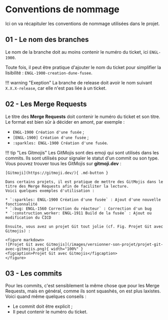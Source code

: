 # Conventions de nommage

Ici on va récapituler les conventions de nommage utilisées dans le projet.

## 01 - Le nom des branches

Le nom de la branche doit au moins contenir le numéro du ticket, ici `ENGL-1900`.
    
Toute fois, il peut être pratique d'ajouter le nom du ticket pour simplifier la lisibilité : `ENGL-1900-creation-dune-fusee`.

!!! warning "Exeption"
    La branche de release doit avoir le nom suivant `X.X.X-release`, car elle n'est pas liée à un ticket.

## 02 - Les Merge Requests

Le titre des **Merge Requests** doit contenir le numéro du ticket et son titre. Le format est bien sûr à décider en amont, par exemple :

* `ENGL-1900 Création d'une fusée` ;
* `[ENGL-1900] Création d'une fusée` ;
* `:sparkles: ENGL-1900 Création d'une fusée`.

!!! tip "Les Gitmojis"
    Les GitMojis sont des emoji qui sont utilisés dans les commits.
    Ils sont utilisés pour signaler le statut d'un commit ou son type.
    Vous pouvez trouver tous les GitMojis sur **gitmoji.dev** :
    
    [Gitmoji](https://gitmoji.dev/){ .md-button }
    
    Dans certains projets, il est pratique de mettre des GitMojis dans le titre des Merge Requests afin de faciliter la lecture.
    Voici quelques exemples d'utilisation :

    * `:sparkles: ENGL-1900 Création d'une fusée` : Ajout d'une nouvelle fonctionnalité
    * `:bug: ENGL-1560 Correction du réacteur` : Correction d'un bug
    * `:construction_worker: ENGL-1911 Build de la fusée` : Ajout ou modification du CICD

    Ensuite, vous avez un projet Git tout jolie (cf. Fig. Projet Git avec Gitmojis) :

    <figure markdown>
    ![Projet Git avec Gitmojis](/images/versionner-son-projet/projet-git-avec-gitmojis.png){ width="100%" }
    <figcaption>Projet Git avec Gitmojis</figcaption>
    </figure>

## 03 - Les commits

Pour les commits, c'est sensiblement la même chose que pour les Merge Requests, mais en général, comme ils sont squashés, on est plus laxistes.
Voici quand même quelques conseils :

* Le commit doit être explicit ;
* Il peut contenir le numéro du ticket.

